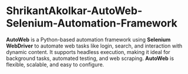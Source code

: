 # ShrikantAkolkar-AutoWeb-Selenium-Automation-Framework
**AutoWeb** is a Python-based automation framework using **Selenium WebDriver** to automate web tasks like login, search, and interaction with dynamic content. It supports headless execution, making it ideal for background tasks, automated testing, and web scraping. **AutoWeb** is flexible, scalable, and easy to configure.
